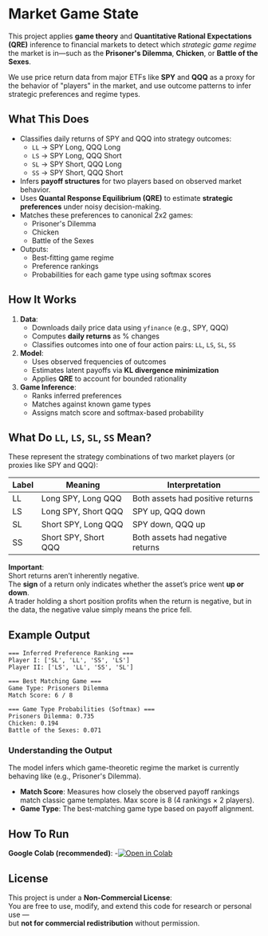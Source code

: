# Market Game State

This project applies **game theory** and **Quantitative Rational Expectations (QRE)** inference to financial markets to detect which *strategic game regime* the market is in—such as the **Prisoner's Dilemma**, **Chicken**, or **Battle of the Sexes**.

We use price return data from major ETFs like **SPY** and **QQQ** as a proxy for the behavior of "players" in the market, and use outcome patterns to infer strategic preferences and regime types.

## What This Does

- Classifies daily returns of SPY and QQQ into strategy outcomes:
  - `LL` → SPY Long, QQQ Long
  - `LS` → SPY Long, QQQ Short
  - `SL` → SPY Short, QQQ Long
  - `SS` → SPY Short, QQQ Short
- Infers **payoff structures** for two players based on observed market behavior.
- Uses **Quantal Response Equilibrium (QRE)** to estimate **strategic preferences** under noisy decision-making.
- Matches these preferences to canonical 2x2 games:
  - Prisoner's Dilemma
  - Chicken
  - Battle of the Sexes
- Outputs:
  - Best-fitting game regime
  - Preference rankings
  - Probabilities for each game type using softmax scores

## How It Works

1. **Data**:
   - Downloads daily price data using `yfinance` (e.g., SPY, QQQ)
   - Computes **daily returns** as % changes
   - Classifies outcomes into one of four action pairs: `LL`, `LS`, `SL`, `SS`
2. **Model**:
   - Uses observed frequencies of outcomes
   - Estimates latent payoffs via **KL divergence minimization**
   - Applies **QRE** to account for bounded rationality
3. **Game Inference**:
   - Ranks inferred preferences
   - Matches against known game types
   - Assigns match score and softmax-based probability

## What Do `LL`, `LS`, `SL`, `SS` Mean?

These represent the strategy combinations of two market players (or proxies like SPY and QQQ):

| Label | Meaning              | Interpretation                  |
|-------|----------------------|----------------------------------|
| LL    | Long SPY, Long QQQ   | Both assets had positive returns |
| LS    | Long SPY, Short QQQ  | SPY up, QQQ down                 |
| SL    | Short SPY, Long QQQ  | SPY down, QQQ up                 |
| SS    | Short SPY, Short QQQ | Both assets had negative returns |

**Important**:  
Short returns aren’t inherently negative.  
The **sign** of a return only indicates whether the asset’s price went **up or down**.  
A trader holding a short position profits when the return is negative, but in the data, the negative value simply means the price fell.

## Example Output

```
=== Inferred Preference Ranking ===
Player I: ['SL', 'LL', 'SS', 'LS']
Player II: ['LS', 'LL', 'SS', 'SL']

=== Best Matching Game ===
Game Type: Prisoners Dilemma
Match Score: 6 / 8

=== Game Type Probabilities (Softmax) ===
Prisoners Dilemma: 0.735
Chicken: 0.194
Battle of the Sexes: 0.071
```

### Understanding the Output

The model infers which game-theoretic regime the market is currently behaving like (e.g., Prisoner's Dilemma).

- **Match Score**: Measures how closely the observed payoff rankings match classic game templates. Max score is 8 (4 rankings × 2 players).
- **Game Type**: The best-matching game type based on payoff alignment.


## How To Run

**Google Colab (recommended)**:
-[![Open in Colab](https://colab.research.google.com/assets/colab-badge.svg)](https://colab.research.google.com/github/FShahKhan/market-game-state/blob/main/market_game_state.ipynb)


## License

This project is under a **Non-Commercial License**:  
You are free to use, modify, and extend this code for research or personal use —  
but **not for commercial redistribution** without permission.

